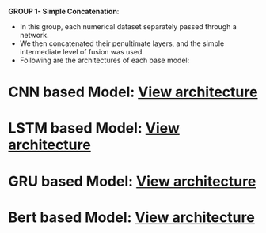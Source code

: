 **GROUP 1- Simple Concatenation**:
 
  - In this group, each numerical dataset separately passed through a network.
  - We then concatenated their penultimate layers, and the simple intermediate level of fusion was used.
  - Following are the architectures of each base model:

# CNN based Model: [View architecture](11.pdf)

# LSTM based Model: [View architecture](12.pdf)

# GRU based Model: [View architecture](13.pdf)

# Bert based Model: [View architecture](14.pdf)
